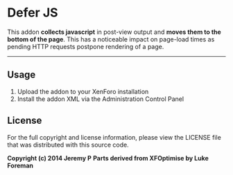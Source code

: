 Defer JS
========
This addon **collects javascript** in post-view output and **moves them to the
bottom of the page**. This has a noticeable impact on page-load times as pending
HTTP requests postpone rendering of a page.

-------------------------------------------------------------------------------

Usage
-----
1. Upload the addon to your XenForo installation
2. Install the addon XML via the Administration Control Panel

License
-------
For the full copyright and license information, please view the LICENSE file
that was distributed with this source code.

**Copyright (c) 2014 Jeremy P**
**Parts derived from XFOptimise by Luke Foreman**
